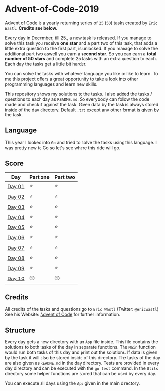 # Advent-of-Code-2019
Advent of Code is a yearly returning series of `25` (`50`) tasks created by `Eric Wastl`. **Credits see below.**

Every day in December, till 25., a new task is released.
If you manage to solve this task you receive **one star** and a part two of this task, that adds a little extra question to the first part, is unlocked.
If you manage to solve the additional part two aswell you earn a **second star**.
So you can earn a **total number of 50 stars** and complete 25 tasks with an extra question to each. 
Each day the tasks get a little bit harder.

You can solve the tasks with whatever language you like or like to learn.
To me this project offers a great opportunity to take a look into other programming languages and learn new skills.

This repository shows my solutions to the tasks.
I also added the tasks / questions to each day as `README.md`. So everybody can follow the code made and check it against the task.
Given data by the task is always stored inside of the day directory. 
Default `.txt` except any other format is given by the task.

## Language
This year I looked into `Go` and tried to solve the tasks using this language.
I was pretty new to Go so let's see where this ride will go.

## Score
| Day | Part one | Part two |
|----|----|----|
| [Day 01](https://github.com/mschoeffel/Advent-of-Code-2019/tree/master/Day01) | :star: | :star: |
| [Day 02](https://github.com/mschoeffel/Advent-of-Code-2019/tree/master/Day02) | :star: | :star: |
| [Day 03](https://github.com/mschoeffel/Advent-of-Code-2019/tree/master/Day03) | :star: | :star: |
| [Day 04](https://github.com/mschoeffel/Advent-of-Code-2019/tree/master/Day04) | :star: | :star: |
| [Day 05](https://github.com/mschoeffel/Advent-of-Code-2019/tree/master/Day05) | :star: | :star: |
| [Day 06](https://github.com/mschoeffel/Advent-of-Code-2019/tree/master/Day06) | :star: | :star: |
| [Day 07](https://github.com/mschoeffel/Advent-of-Code-2019/tree/master/Day07) | :star: | :star: |
| [Day 08](https://github.com/mschoeffel/Advent-of-Code-2019/tree/master/Day08) | :star: | :star: |
| [Day 09](https://github.com/mschoeffel/Advent-of-Code-2019/tree/master/Day09) | :star: | :star: |
| [Day 10](https://github.com/mschoeffel/Advent-of-Code-2019/tree/master/Day10) | :clock10: | :clock10: |

## Credits
All credits of the tasks and questions go to `Eric Wastl` (Twitter: `@ericwastl`)\
See his Website: [Advent of Code](https://adventofcode.com/) for further information.

## Structure
Every day gets a new directory with an `App` file inside. 
This file contains the solutions to both tasks of the day in separate functions. 
The `Main` function would run both tasks of this day and print out the solutions.
If data is given by the task it will also be stored inside of this directory.
The tasks of the day are also given as `README.md` in the day directory.
Tests are provided in every day directory and can be executed with the `go test` command.
In the `Utils` directory some helper functions are stored that can be used by every day.

You can execute all days using the `App` given in the main directory.